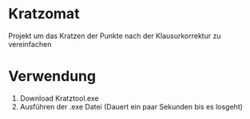 # Kratzomat
Projekt um das Kratzen der Punkte nach der Klausurkorrektur zu vereinfachen

# Verwendung
1. Download Kratztool.exe
2. Ausführen der .exe Datei (Dauert ein paar Sekunden bis es losgeht)
